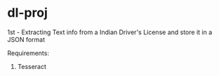# dl-proj
1st - Extracting Text info from a Indian Driver's License and store it in a JSON format

Requirements:

1. Tesseract
